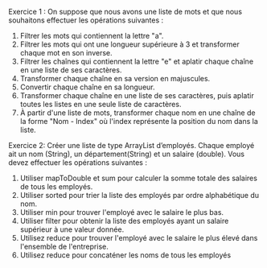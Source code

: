 Exercice 1 :
On suppose que nous avons une liste de mots et que nous souhaitons effectuer les opérations
suivantes :
1. Filtrer les mots qui contiennent la lettre "a".
2. Filtrer les mots qui ont une longueur supérieure à 3 et transformer chaque mot en son
inverse.
3. Filtrer les chaînes qui contiennent la lettre "e" et aplatir chaque chaîne en une liste de
ses caractères.
4. Transformer chaque chaîne en sa version en majuscules.
5. Convertir chaque chaîne en sa longueur.
6. Transformer chaque chaîne en une liste de ses caractères, puis aplatir toutes les listes en
une seule liste de caractères.
7. À partir d'une liste de mots, transformer chaque nom en une chaîne de la forme "Nom -
Index" où l'index représente la position du nom dans la liste.

Exercice 2:
Créer une liste de type ArrayList d’employés. Chaque employé ait un nom (String),
un département(String) et un salaire (double). Vous devez effectuer les opérations
suivantes :
1. Utiliser mapToDouble et sum pour calculer la somme totale des salaires de tous les
employés.
2. Utiliser sorted pour trier la liste des employés par ordre alphabétique du nom.
3. Utiliser min pour trouver l'employé avec le salaire le plus bas.
4. Utiliser filter pour obtenir la liste des employés ayant un salaire supérieur à une valeur
donnée.
5. Utilisez reduce pour trouver l'employé avec le salaire le plus élevé dans l'ensemble de
l'entreprise.
6. Utilisez reduce pour concaténer les noms de tous les employés
